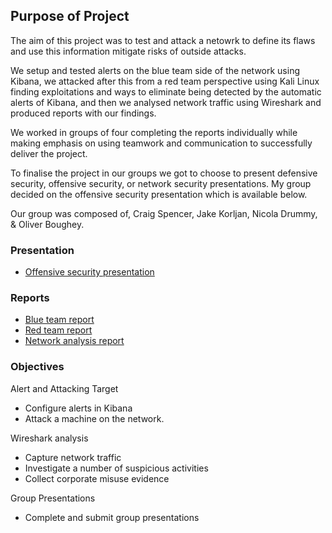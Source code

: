 ## Purpose of Project

The aim of this project was to test and attack a netowrk to define its flaws and use this information mitigate risks of outside attacks.

We setup and tested alerts on the blue team side of the network using Kibana, we attacked after this from a red team perspective using Kali Linux finding exploitations and ways to eliminate being detected by the automatic alerts of Kibana, and then we analysed network traffic using Wireshark and produced reports with our findings.

We worked in groups of four completing the reports individually while making emphasis on using teamwork and communication to successfully deliver the project.

To finalise the project in our groups we got to choose to present defensive security, offensive security, or network security presentations. My group decided on the offensive security presentation which is available below.

Our group was composed of, Craig Spencer, Jake Korljan, Nicola Drummy, & Oliver Boughey.

### Presentation

- [Offensive security presentation](https://docs.google.com/presentation/d/1Ios2HS6lf78HZ1PCfdmpX61tD0nz7KdIZBa3lsYUCys/edit?usp=sharing)

### Reports

- [Blue team report](https://docs.google.com/document/d/1EFaBPcKuLAOCWqEI9j0y6HeeP22XXMXB/edit?usp=sharing&ouid=104845909239001051316&rtpof=true&sd=true)
- [Red team report](https://docs.google.com/document/d/1lWZMM5nO9uppVYXTECxNc9VfIeQWEGYi/edit?usp=sharing&ouid=104845909239001051316&rtpof=true&sd=true)
- [Network analysis report](https://docs.google.com/document/d/1ZomMEVd7aLYIcq7Cs7GY61KFmWu8fQAlx5Z0tPE0Lcs/edit?usp=sharing)

### Objectives

Alert and Attacking Target

- Configure alerts in Kibana
- Attack a machine on the network.

Wireshark analysis

- Capture network traffic
- Investigate a number of suspicious activities
- Collect corporate misuse evidence

Group Presentations

- Complete and submit group presentations
